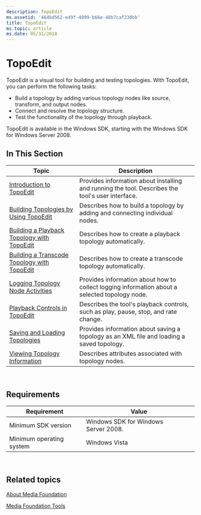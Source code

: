 ```yaml
---
description: TopoEdit
ms.assetid: '464bd562-e49f-4099-b66e-48b7caf230bb'
title: TopoEdit
ms.topic: article
ms.date: 05/31/2018
---
```


# TopoEdit

TopoEdit is a visual tool for building and testing topologies. With TopoEdit, you can perform the following tasks:

-   Build a topology by adding various topology nodes like source, transform, and output nodes.
-   Connect and resolve the topology structure.
-   Test the functionality of the topology through playback.

TopoEdit is available in the Windows SDK, starting with the Windows SDK for Windows Server 2008.

## In This Section



| Topic                                                                                          | Description                                                                                      |
|------------------------------------------------------------------------------------------------|--------------------------------------------------------------------------------------------------|
| [Introduction to TopoEdit](introduction-to-topoedit.md)                                       | Provides information about installing and running the tool. Describes the tool's user interface. |
| [Building Topologies by Using TopoEdit](building-topologies-by-using-topoedit.md)             | Describes how to build a topology by adding and connecting individual nodes.                     |
| [Building a Playback Topology with TopoEdit](building-a-playback-topology-with-topoedit.md)   | Describes how to create a playback topology automatically.                                       |
| [Building a Transcode Topology with TopoEdit](building-a-transcode-topology-with-topoedit.md) | Describes how to create a transcode topology automatically.                                      |
| [Logging Topology Node Activities](logging-topology-node-activities.md)                       | Provides information about how to collect logging information about a selected topology node.    |
| [Playback Controls in TopoEdit](playback-controls-in-topoedit.md)                             | Describes the tool's playback controls, such as play, pause, stop, and rate change.              |
| [Saving and Loading Topologies](saving-and-loading-topologies.md)                             | Provides information about saving a topology as an XML file and loading a saved topology.        |
| [Viewing Topology Information](viewing-topology-information.md)                               | Describes attributes associated with topology nodes.                                             |



 

## Requirements



| Requirement | Value |
|--------------------------|--------------------------------------|
| Minimum SDK version      | Windows SDK for Windows Server 2008. |
| Minimum operating system | Windows Vista                        |



 

## Related topics

<dl> <dt>

[About Media Foundation](about-the-media-foundation-sdk.md)
</dt> <dt>

[Media Foundation Tools](media-foundation-tools.md)
</dt> </dl>

 

 



